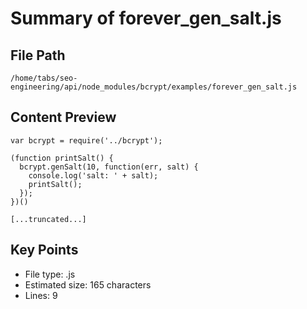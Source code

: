 # Summary of forever_gen_salt.js
  
## File Path
`/home/tabs/seo-engineering/api/node_modules/bcrypt/examples/forever_gen_salt.js`

## Content Preview
```
var bcrypt = require('../bcrypt');

(function printSalt() {
  bcrypt.genSalt(10, function(err, salt) {
    console.log('salt: ' + salt);
    printSalt();
  });
})()

[...truncated...]
```

## Key Points
- File type: .js
- Estimated size: 165 characters
- Lines: 9
